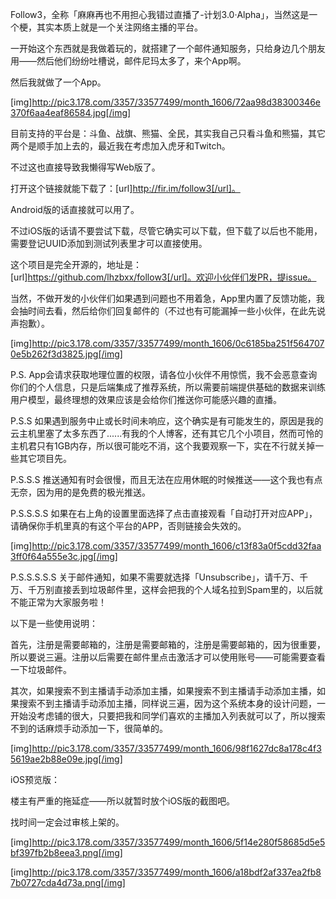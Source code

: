 Follow3，全称「麻麻再也不用担心我错过直播了-计划3.0·Alpha」，当然这是一个梗，其实本质上就是一个关注网络主播的平台。

一开始这个东西就是我做着玩的，就搭建了一个邮件通知服务，只给身边几个朋友用——然后他们纷纷吐槽说，邮件尼玛太多了，来个App啊。

然后我就做了一个App。

[img]http://pic3.178.com/3357/33577499/month_1606/72aa98d38300346e370f6aa4eaf86584.jpg[/img]

目前支持的平台是：斗鱼、战旗、熊猫、全民，其实我自己只看斗鱼和熊猫，其它两个是顺手加上去的，最近我在考虑加入虎牙和Twitch。

不过这也直接导致我懒得写Web版了。

打开这个链接就能下载了：[url]http://fir.im/follow3[/url]。

Android版的话直接就可以用了。

不过iOS版的话请不要尝试下载，尽管它确实可以下载，但下载了以后也不能用，需要登记UUID添加到测试列表里才可以直接使用。

这个项目是完全开源的，地址是：[url]https://github.com/lhzbxx/follow3[/url]。欢迎小伙伴们发PR，提issue。

当然，不做开发的小伙伴们如果遇到问题也不用着急，App里内置了反馈功能，我会抽时间去看，然后给你们回复邮件的（不过也有可能漏掉一些小伙伴，在此先说声抱歉）。

[img]http://pic3.178.com/3357/33577499/month_1606/0c6185ba251f5647070e5b262f3d3825.jpg[/img]

P.S. App会请求获取地理位置的权限，请各位小伙伴不用惊慌，我不会恶意查询你们的个人信息，只是后端集成了推荐系统，所以需要前端提供基础的数据来训练用户模型，最终理想的效果应该是会给你们推送你可能感兴趣的直播。

P.S.S 如果遇到服务中止或长时间未响应，这个确实是有可能发生的，原因是我的云主机里塞了太多东西了......有我的个人博客，还有其它几个小项目，然而可怜的主机君只有1GB内存，所以很可能吃不消，这个我要观察一下，实在不行就关掉一些其它项目先。

P.S.S.S 推送通知有时会很慢，而且无法在应用休眠的时候推送——这个我也有点无奈，因为用的是免费的极光推送。

P.S.S.S.S 如果在右上角的设置里面选择了点击直接观看「自动打开对应APP」，请确保你手机里真的有这个平台的APP，否则链接会失效的。

[img]http://pic3.178.com/3357/33577499/month_1606/c13f83a0f5cdd32faa3ff0f64a555e3c.jpg[/img]

P.S.S.S.S.S 关于邮件通知，如果不需要就选择「Unsubscribe」，请千万、千万、千万别直接丢到垃圾邮件里，这样会把我的个人域名拉到Spam里的，以后就不能正常为大家服务啦！

以下是一些使用说明：

首先，注册是需要邮箱的，注册是需要邮箱的，注册是需要邮箱的，因为很重要，所以要说三遍。注册以后需要在邮件里点击激活才可以使用账号——可能需要查看一下垃圾邮件。

其次，如果搜索不到主播请手动添加主播，如果搜索不到主播请手动添加主播，如果搜索不到主播请手动添加主播，同样说三遍，因为这个系统本身的设计问题，一开始没考虑铺的很大，只要把我和同学们喜欢的主播加入列表就可以了，所以搜索不到的话麻烦手动添加一下，很简单的。

[img]http://pic3.178.com/3357/33577499/month_1606/98f1627dc8a178c4f35619ae2b88e09e.jpg[/img]

iOS预览版：

楼主有严重的拖延症——所以就暂时放个iOS版的截图吧。

找时间一定会过审核上架的。

[img]http://pic3.178.com/3357/33577499/month_1606/5f14e280f58685d5e5bf397fb2b8eea3.png[/img]

[img]http://pic3.178.com/3357/33577499/month_1606/a18bdf2af337ea2fb87b0727cda4d73a.png[/img]